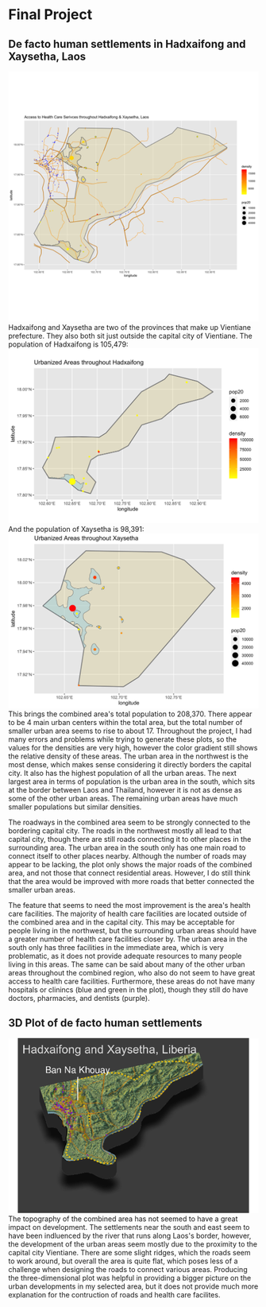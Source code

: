 # Final Project

## De facto human settlements in Hadxaifong and Xaysetha, Laos
![](healthcare2.png)
Hadxaifong and Xaysetha are two of the provinces that make up Vientiane prefecture. They also both sit just outside the capital city of Vientiane.
The population of Hadxaifong is 105,479:
![](hadxaifong_plot_final.png)
And the population of Xaysetha is 98,391:
![](xaysetha_final_plot.png)
This brings the combined area's total population to 208,370. There appear to be 4 main urban centers within the total area, but the total number of smaller urban area seems to rise to about 17. Throughout the project, I had many errors and problems while trying to generate these plots, so the values for the densities are very high, however the color gradient still shows the relative density of these areas. The urban area in the northwest is the most dense, which makes sense considering it directly borders the capital city. It also has the highest population of all the urban areas. The next largest area in terms of population is the urban area in the south, which sits at the border between Laos and Thailand, however it is not as dense as some of the other urban areas. The remaining urban areas have much smaller populations but similar densities.

The roadways in the combined area seem to be strongly connected to the bordering capital city. The roads in the northwest mostly all lead to that capital city, though there are still roads connecting it to other places in the surrounding area. The urban area in the south only has one main road to connect itself to other places nearby. Although the number of roads may appear to be lacking, the plot only shows the major roads of the combined area, and not those that connect residential areas. However, I do still think that the area would be improved with more roads that better connected the smaller urban areas.

The feature that seems to need the most improvement is the area's health care facilities. The majority of health care facilities are located outside of the combined area and in the capital city. This may be acceptable for people living in the northwest, but the surrounding urban areas should have a greater number of health care facilities closer by. The urban area in the south only has three facilities in the immediate area, which is very problematic, as it does not provide adequate resources to many people living in this areas. The same can be said about many of the other urban areas throughout the combined region, who also do not seem to have great access to health care facilities. Furthermore, these areas do not have many hospitals or clinincs (blue and green in the plot), though they still do have doctors, pharmacies, and dentists (purple).

## 3D Plot of de facto human settlements
![](final_plot.png)
The topography of the combined area has not seemed to have a great impact on development. The settlements near the south and east seem to have been indluenced by the river that runs along Laos's border, however, the development of the urban areas seem mostly due to the proximity to the capital city Vientiane. There are some slight ridges, which the roads seem to work around, but overall the area is quite flat, which poses less of a challenge when designing the roads to connect various areas. Producing the three-dimensional plot was helpful in providing a bigger picture on the urban developments in my selected area, but it does not provide much more explanation for the contruction of roads and health care facilites.
